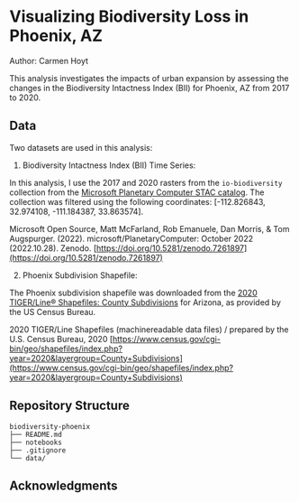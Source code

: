 # Visualizing Biodiversity Loss in Phoenix, AZ
Author: Carmen Hoyt

This analysis investigates the impacts of urban expansion by assessing the changes in the Biodiversity Intactness Index (BII) for Phoenix, AZ from 2017 to 2020.

## Data

Two datasets are used in this analysis:

1. Biodiversity Intactness Index (BII) Time Series:
   
In this analysis, I use the 2017 and 2020 rasters from the `io-biodiversity` collection from the [Microsoft Planetary Computer STAC catalog](https://planetarycomputer.microsoft.com/dataset/io-biodiversity). The collection was filtered using the following coordinates: [-112.826843, 32.974108, -111.184387, 33.863574].

Microsoft Open Source, Matt McFarland, Rob Emanuele, Dan Morris, & Tom Augspurger. (2022). microsoft/PlanetaryComputer: October 2022 (2022.10.28). Zenodo. [https://doi.org/10.5281/zenodo.7261897](https://doi.org/10.5281/zenodo.7261897)

2. Phoenix Subdivision Shapefile:
   
The Phoenix subdivision shapefile was downloaded from the [2020 TIGER/Line® Shapefiles: County Subdivisions](https://www.census.gov/cgi-bin/geo/shapefiles/index.php?year=2020&layergroup=County+Subdivisions) for Arizona, as provided by the US Census Bureau.

2020 TIGER/Line Shapefiles (machinereadable data files) / prepared by the
U.S. Census Bureau, 2020 [https://www.census.gov/cgi-bin/geo/shapefiles/index.php?year=2020&layergroup=County+Subdivisions](https://www.census.gov/cgi-bin/geo/shapefiles/index.php?year=2020&layergroup=County+Subdivisions)

## Repository Structure
```
biodiversity-phoenix
├── README.md
├── notebooks
├── .gitignore
└── data/
```

## Acknowledgments
